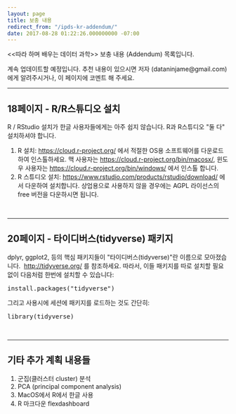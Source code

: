 ```yaml
---
layout: page
title: 보충 내용
redirect_from: "/ipds-kr-addendum/"
date: 2017-08-28 01:22:26.000000000 -07:00
---
```

<p>&lt;&lt;따라 하며 배우는 데이터 과학&gt;&gt; 보충 내용 (Addendum) 목록입니다.</p>
<p>계속 업데이트할 예정입니다. 추천 내용이 있으시면 저자 (dataninjame@gmail.com)에게 알려주시거나, 이 페이지에 코멘트 해 주세요.</p>
<hr />
<h2>18페이지 - R/R스튜디오 설치</h2>
<p>R / RStudio 설치가 한글 사용자들에게는 아주 쉽지 않습니다. R과 R스튜디오 "둘 다" 설치하셔야 합니다.</p>
<ol>
<li>R 설치: <a href="https://cloud.r-project.org/">https://cloud.r-project.org/</a> 에서 적절한 OS용 소프트웨어를 다운로드하여 인스톨하세요. 맥 사용자는 <a href="https://cloud.r-project.org/bin/macosx/">https://cloud.r-project.org/bin/macosx/</a>, 윈도우 사용자는 <a href="https://cloud.r-project.org/bin/windows/">https://cloud.r-project.org/bin/windows/</a> 에서 인스톨 합니다.</li>
<li>R 스튜디오 설치: <a href="https://www.rstudio.com/products/rstudio/download/">https://www.rstudio.com/products/rstudio/download/</a> 에서 다운하여 설치합니다. 상업용으로 사용하지 않을 경우에는 AGPL 라이선스의 free 버전을 다운하시면 됩니다.</li>
</ol>
<p>&nbsp;</p>
<hr />
<h2>20페이지 - 타이디버스(tidyverse) 패키지</h2>
<p>dplyr, ggplot2, 등의 핵심 패키지들이 "타이디버스(tidyverse)"란 이름으로 모아졌습니다.  <a href="http://tidyverse.org/">http://tidyverse.org/</a> 를 참조하세요. 따라서, 이들 패키지를 따로 설치할 필요 없이 다음처럼 한번에 설치할 수 있습니다:</p>
<pre>install.packages("tidyverse")</pre>
<p>그리고 사용시에 세션에 패키지를 로드하는 것도 간단히:</p>
<pre>library(tidyverse)</pre>
<p>&nbsp;</p>
<hr />
<h2>기타 추가 계획 내용들</h2>
<ol>
<li>군집(클러스터 cluster) 분석</li>
<li>PCA (principal component analysis)</li>
<li>MacOS에서 R에서 한글 사용</li>
<li>R 마크다운 flexdashboard</li>
</ol>
